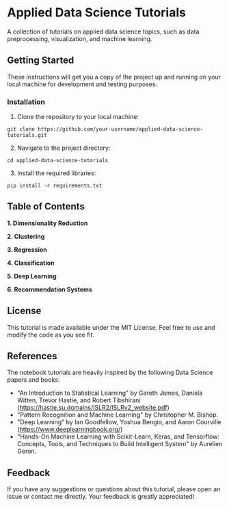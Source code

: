 # Applied Data Science Tutorials

A collection of tutorials on applied data science topics, such as data preprocessing, visualization, and machine learning.


## Getting Started

These instructions will get you a copy of the project up and running on your local machine for development and testing purposes.

### Installation
1. Clone the repository to your local machine:
```
git clone https://github.com/your-username/applied-data-science-tutorials.git
```
2. Navigate to the project directory:
```
cd applied-data-science-tutorials
```
3. Install the required libraries:
```
pip install -r requirements.txt
```

## Table of Contents
**1. Dimensionality Reduction**

**2. Clustering**

**3. Regression**

**4. Classification**

**5. Deep Learning**

**6. Recommendation Systems**

## License

This tutorial is made available under the MIT License. Feel free to use and modify the code as you see fit.

## References
The notebook tutorials are heavily inspired by the following Data Science papers and books:
- "An Introduction to Statistical Learning" by  Gareth James, Daniela Witten, Trevor Hastie, and Robert Tibshirani (https://hastie.su.domains/ISLR2/ISLRv2_website.pdf)
- "Pattern Recognition and Machine Learning" by Christopher M. Bishop.
- "Deep Learning" by Ian Goodfellow, Yoshua Bengio, and Aaron Courville (https://www.deeplearningbook.org/)
- "Hands-On Machine Learning with Scikit-Learn, Keras, and Tensorflow: Concepts, Tools, and Techniques to Build Intelligent System" by Aurelien Geron.

## Feedback

If you have any suggestions or questions about this tutorial, please open an issue or contact me directly. Your feedback is greatly appreciated!

